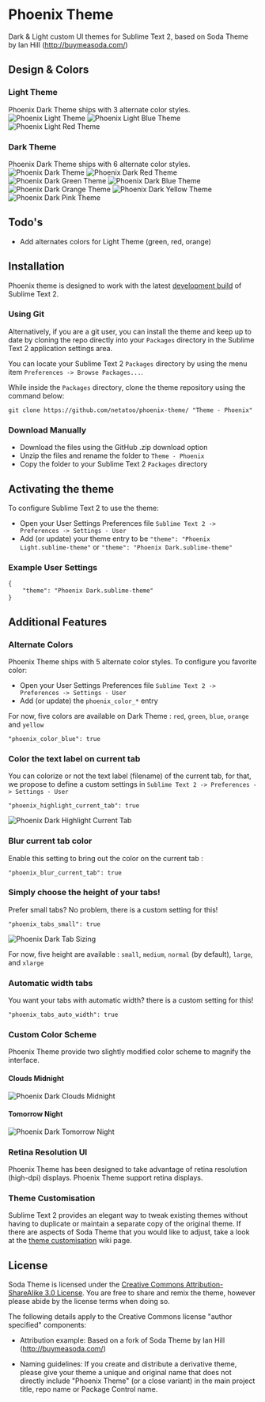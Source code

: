 # Phoenix Theme

Dark & Light custom UI themes for Sublime Text 2, based on Soda Theme by Ian Hill (http://buymeasoda.com/)

## Design & Colors

### Light Theme
Phoenix Dark Theme ships with 3 alternate color styles.
![Phoenix Light Theme](http://img339.imageshack.us/img339/3994/phoenixlight.png?v=1)
![Phoenix Light Blue Theme](http://img62.imageshack.us/img62/7478/phoenixlightblue.png?v=1)
![Phoenix Light Red Theme](http://img854.imageshack.us/img854/7506/phoenixlightred.png?v=1)

### Dark Theme
Phoenix Dark Theme ships with 6 alternate color styles.
![Phoenix Dark Theme](http://img38.imageshack.us/img38/3320/phoenixdark.png?v=1)
![Phoenix Dark Red Theme](http://img204.imageshack.us/img204/5171/phoenixdarkred.png?v=1)
![Phoenix Dark Green Theme](http://img88.imageshack.us/img88/2007/phoenixdarkgreen.png?v=1)
![Phoenix Dark Blue Theme](http://img341.imageshack.us/img341/5929/phoenixdarkblue.png?v=1)
![Phoenix Dark Orange Theme](http://img692.imageshack.us/img692/2741/phoenixdarkorange.png?v=1)
![Phoenix Dark Yellow Theme](http://img40.imageshack.us/img40/8550/phoenixdarkyellow.png?v=1)
![Phoenix Dark Pink Theme](http://img40.imageshack.us/img40/8550/phoenixdarkyellow.png?v=1)

## Todo's

- Add alternates colors for Light Theme (green, red, orange)

## Installation

Phoenix theme is designed to work with the latest [development build](http://www.sublimetext.com/dev) of Sublime Text 2.

### Using Git

Alternatively, if you are a git user, you can install the theme and keep up to date by cloning the repo directly into your `Packages` directory in the Sublime Text 2 application settings area.

You can locate your Sublime Text 2 `Packages` directory by using the menu item `Preferences -> Browse Packages...`.

While inside the `Packages` directory, clone the theme repository using the command below:

    git clone https://github.com/netatoo/phoenix-theme/ "Theme - Phoenix"

### Download Manually

* Download the files using the GitHub .zip download option
* Unzip the files and rename the folder to `Theme - Phoenix`
* Copy the folder to your Sublime Text 2 `Packages` directory

## Activating the theme

To configure Sublime Text 2 to use the theme:

* Open your User Settings Preferences file `Sublime Text 2 -> Preferences -> Settings - User`
* Add (or update) your theme entry to be `"theme": "Phoenix Light.sublime-theme"` or `"theme": "Phoenix Dark.sublime-theme"`

### Example User Settings

    {
        "theme": "Phoenix Dark.sublime-theme"
    }

## Additional Features

### Alternate Colors

Phoenix Theme ships with 5 alternate color styles. To configure you favorite color:

* Open your User Settings Preferences file `Sublime Text 2 -> Preferences -> Settings - User`
* Add (or update) the `phoenix_color_*` entry
  
For now, five colors are available on Dark Theme : `red`, `green`, `blue`, `orange` and `yellow`
    
    "phoenix_color_blue": true

### Color the text label on current tab

You can colorize or not the text label (filename) of the current tab, for that, we propose to define a custom settings in `Sublime Text 2 -> Preferences -> Settings - User`

    "phoenix_highlight_current_tab": true    

![Phoenix Dark Highlight Current Tab](http://img341.imageshack.us/img341/6887/phoenixhighlightcurrent.png?v=1)

### Blur current tab color

Enable this setting to bring out the color on the current tab :

    "phoenix_blur_current_tab": true

### Simply choose the height of your tabs!

Prefer small tabs? No problem, there is a custom setting for this!

    "phoenix_tabs_small": true

![Phoenix Dark Tab Sizing](http://img853.imageshack.us/img853/9093/phoenixtabssizing.png?v=1)

For now, five height are available : `small`, `medium`, `normal` (by default), `large`, and `xlarge`

### Automatic width tabs

You want your tabs with automatic width? there is a custom setting for this!

    "phoenix_tabs_auto_width": true

### Custom Color Scheme

Phoenix Theme provide two slightly modified color scheme to magnify the interface.

#### Clouds Midnight
![Phoenix Dark Clouds Midnight](http://img809.imageshack.us/img809/4797/phoenixcloudsmidnightsc.png?v=1)

#### Tomorrow Night
![Phoenix Dark Tomorrow Night](http://img269.imageshack.us/img269/8480/phoenixtomorrowscheme.png?v=1)

### Retina Resolution UI

Phoenix Theme has been designed to take advantage of retina resolution (high-dpi) displays. Phoenix Theme support retina displays.

### Theme Customisation

Sublime Text 2 provides an elegant way to tweak existing themes without having to duplicate or maintain a separate copy of the original theme. If there are aspects of Soda Theme that you would like to adjust, take a look at the [theme customisation](https://github.com/buymeasoda/soda-theme/wiki/Theme-customisation) wiki page.

## License

Soda Theme is licensed under the [Creative Commons Attribution-ShareAlike 3.0 License](http://creativecommons.org/licenses/by-sa/3.0/). You are free to share and remix the theme, however please abide by the license terms when doing so. 

The following details apply to the Creative Commons license "author specified" components:

* Attribution example: Based on a fork of Soda Theme by Ian Hill (http://buymeasoda.com/)

* Naming guidelines: If you create and distribute a derivative theme, please give your theme a unique and original name that does not directly include "Phoenix Theme" (or a close variant) in the main project title, repo name or Package Control name.